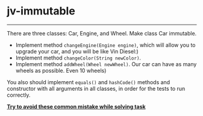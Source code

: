 # jv-immutable


---
There are three classes: Car, Engine, and Wheel. Make class Car immutable.

* Implement method `changeEngine(Engine engine)`, which will allow you to upgrade your car, and you will be like Vin Diesel:)
* Implement method `changeColor(String newColor)`.
* Implement method `addWheel(Wheel newWheel)`. Our car can have as many wheels as possible. Even 10 wheels)

You also should implement `equals()` and `hashCode()` methods and constructor with all arguments in all classes, in order for the tests to run correctly.

**[Try to avoid these common mistake while solving task](./checklist.md)**
[]()